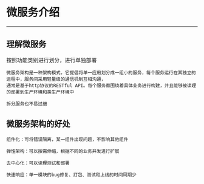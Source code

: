 # 微服务介绍

---

## 理解微服务

按照功能类别进行划分，进行单独部署

```
微服务架构是一种架构模式，它提倡将单一应用划分成一组小的服务，每个服务运行在其独立的进程中，服务间采用轻量级的通信机制互相沟通，
通常是基于http协议的RESTful API。每个服务都围绕着具体业务进行构建，并且能够被读理的部署到生产环境和类生产环境中

拆分服务也不易过细
```

## 微服务架构的好处

```
组件化：可将错误隔离，某一组件出现问题，不影响其他组件

弹性架构：可以按需伸缩，根据不同的业务并发进行扩展

去中心化：可以读理测试和部署

快速响应：单一模块的bug修复、打包、测试和上线的时间周期少

```






